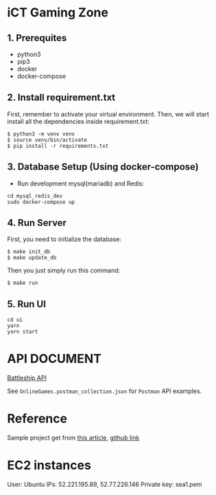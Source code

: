 # iCT Gaming Zone

## 1. Prerequites

- python3
- pip3
- docker
- docker-compose

## 2. Install requirement.txt

First, remember to activate your virtual environment. Then, we will start install all the dependencies inside requirement.txt:

```
$ python3 -m venv venv
$ source venv/bin/activate
$ pip install -r requirements.txt
```

## 3. Database Setup (Using docker-compose)


- Run development mysql(mariadb) and Redis:

~~~
cd mysql_redis_dev
sudo docker-compose up
~~~

## 4. Run Server

First, you need to initialize the database:

```
$ make init_db
$ make update_db
```

Then you just simply run this command:

```
$ make run
```


## 5. Run UI

```
cd ui
yarn
yarn start
```

# API DOCUMENT
[Battleship API](https://hackmd.io/s/B1ch__boV)

See ```OnlineGames.postman_collection.json``` for ```Postman``` API examples.

# Reference

Sample project get from [this article](https://medium.freecodecamp.org/structuring-a-flask-restplus-web-service-for-production-builds-c2ec676de563), [github link](https://github.com/cosmic-byte/flask-restplus-boilerplate)

# EC2 instances

User: Ubuntu
IPs: 52.221.195.89, 52.77.226.146
Private key: sea1.pem